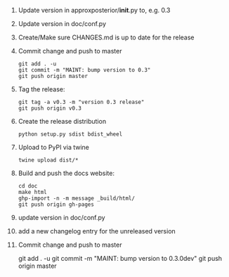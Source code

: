 1. Update version in approxposterior/__init__.py to, e.g. 0.3

2. Update version in doc/conf.py

3. Create/Make sure CHANGES.md is up to date for the release

4. Commit change and push to master

       git add . -u
       git commit -m "MAINT: bump version to 0.3"
       git push origin master

5. Tag the release:

       git tag -a v0.3 -m "version 0.3 release"
       git push origin v0.3

6. Create the release distribution

       python setup.py sdist bdist_wheel

7. Upload to PyPI via twine

       twine upload dist/*

8. Build and push the docs website:

       cd doc
       make html
       ghp-import -n -m message _build/html/
       git push origin gh-pages

9. update version in doc/conf.py

10. add a new changelog entry for the unreleased version

11. Commit change and push to master

       git add . -u
       git commit -m "MAINT: bump version to 0.3.0dev"
       git push origin master
